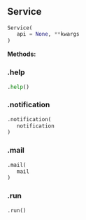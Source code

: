 #


## Service
```python 
Service(
   api = None, **kwargs
)
```




**Methods:**


### .help
```python
.help()
```


### .notification
```python
.notification(
   notification
)
```


### .mail
```python
.mail(
   mail
)
```


### .run
```python
.run()
```

